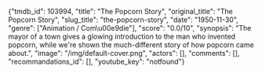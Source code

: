{"tmdb_id": 103994, "title": "The Popcorn Story", "original_title": "The Popcorn Story", "slug_title": "the-popcorn-story", "date": "1950-11-30", "genre": ["Animation / Com\u00e9die"], "score": "0.0/10", "synopsis": "The mayor of a town gives a glowing introduction to the man who invented popcorn, while we're shown the much-different story of how popcorn came about.", "image": "/img/default-cover.png", "actors": [], "comments": [], "recommandations_id": [], "youtube_key": "notfound"}